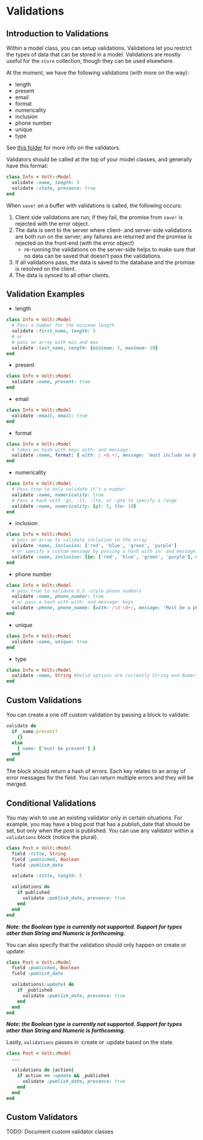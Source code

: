# Validations
## Introduction to Validations

Within a model class, you can setup validations.  Validations let you restrict the types of data that can be stored in a model.  Validations are mostly useful for the ```store``` collection, though they can be used elsewhere.

At the moment, we have the following validations (with more on the way):

- length
- present
- email
- format
- numericality
- inclusion
- phone number
- unique
- type

See [this folder](https://github.com/voltrb/volt/tree/master/lib/volt/models/validators) for more info on the validators.

Validators should be called at the top of your model classes, and generally have this format:
```ruby
class Info < Volt::Model
  validate :name, length: 5
  validate :state, presence: true
end
```

When ```save!``` on a buffer with validations is called, the following occurs:

1. Client side validations are run; if they fail, the promise from ```save!``` is rejected with the error object.
2. The data is sent to the server where client- and server-side validations are both run on the server; any failures are returned and the promise is rejected on the front-end (with the error object)
    - re-running the validations on the server-side helps to make sure that no data can be saved that doesn't pass the validations.
3. If all validations pass, the data is saved to the database and the promise is resolved on the client.
4. The data is synced to all other clients.

## Validation Examples
- length
```ruby
class Info < Volt::Model
  # Pass a number for the minimum length
  validate :first_name, length: 5
  # or
  # pass an array with min and max
  validate :last_name, length: {minimum: 5, maximum: 10}
end
```

- present
```ruby
class Info < Volt::Model
  validate :name, present: true
end
```

- email
```ruby
class Info < Volt::Model
  validate :email, email: true
end
```

- format
```ruby
class Info < Volt::Model
  # takes an hash with keys with: and message:.
  validate :name, format: { with: /.+@.+/, message: 'must include an @ symbol' }
end
```

- numericality
```ruby
class Info < Volt::Model
  # Pass true to only validate it's a number
  validate :name, numericality: true
  # Pass a hash with :gt, :lt, :lte, or :gte to specify a range
  validate :name, numericality: {gt: 5, lte: 10}
end
```

- inclusion
```ruby
class Info < Volt::Model
  # pass an array to validate inclusion in the array
  validate :name, inclusion: ['red', 'blue', 'green', 'purple']
  # or specify a custom message by passing a hash with in: and message: keys
  validate :name, inclusion: {in: ['red', 'blue', 'green', 'purple'], message: 'Must be in the list of colors' }
end
```

- phone number
```ruby
class Info < Volt::Model
  # pass true to validate U.S.-style phone numbers
  validate :name, phone_number: true
  # or pass a hash with with: and message: keys
  validate :phone, phone_numbe: {with: /\d-\d+/, message: 'Must be a phone number in the format...'}
end
```

- unique
```ruby
class Info < Volt::Model
  validate :name, unique: true
end
```

- type
```ruby
class Info < Volt::Model
  validate :name, String #Valid options are currently String and Numeric. Volt::Boolean is available but unsupported.
end
```

## Custom Validations

You can create a one off custom validation by passing a block to validate:

```ruby
validate do
  if _name.present?
    {}
  else
    { name: ['must be present'] }
  end
end
```

The block should return a hash of errors.  Each key relates to an array of error messages for the field.  You can return multiple errors and they will be merged.

## Conditional Validations

You may wish to use an existing validator only in certain situations.  For example, you may have a blog post that has a publish_date that should be set, but only when the post is published.  You can use any validator within a ```validations``` block (notice the plural).

```ruby
class Post < Volt::Model
  field :title, String
  field :published, Boolean
  field :publish_date

  validate :title, length: 5

  validations do
    if published
      validate :publish_date, presence: true
    end
  end
end
```
***Note: the Boolean type is currently not supported. Support for types other than String and Numeric is forthcoming.***

You can also specify that the validation should only happen on create or update:

```ruby
class Post < Volt::Model
  field :published, Boolean
  field :publish_date

  validations(:update) do
    if _published
      validate :publish_date, presence: true
    end
  end
end
```
***Note: the Boolean type is currently not supported. Support for types other than String and Numeric is forthcoming.***

Lastly, ```validations``` passes in :create or :update based on the state.

```ruby
class Post < Volt::Model
  ...

  validations do |action|
    if action == :update && _published
      validate :publish_date, presence: true
    end
  end
end
```

## Custom Validators

TODO: Document custom validator classes
